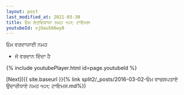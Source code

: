```yaml
---
layout: post
last_modified_at: 2021-03-30
title: ਓਮ ਸੱਤਵਿਕਾਯਾ ਨਮਹ ੧੦੮ ਟਾਇਮਸ
youtubeId: vjOauS66wy8
---
```

 
 
 ਓਮ ਵਰਦਾਯਾਈ ਨਮਹ  
 
 -  ਜੋ ਵਰਦਾਨ ਦਿੰਦਾ ਹੈ 
 
  
 
  
 
 
 
 
 
 


{% include youtubePlayer.html id=page.youtubeId %}
 
[Next]({{ site.baseurl }}{% link  split2/_posts/2016-03-02-ਓਮ ਵਾਚਸਪਤਾਏ ਉਦਾਰੀਧਾਏ ਨਮਹ ੧੦੮ ਟਾਇਮਸ.md%})
 
